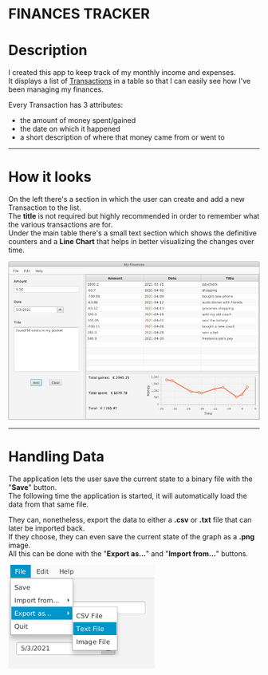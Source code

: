 # FINANCES TRACKER

# Description

I created this app to keep track of my monthly income and expenses.<br>
It displays a list of [Transactions](Transaction.java) in a table so that I can easily see how I've been managing my finances.

Every Transaction has 3 attributes:
+ the amount of money spent/gained
+ the date on which it happened
+ a short description of where that money came from or went to

-----

# How it looks

On the left there's a section in which the user can create and add a new Transaction to the list.<br>
The **title** is not required but highly recommended in order to remember what the various transactions are for.<br>
Under the main table there's a small text section which shows the definitive counters and a **Line Chart** that helps in
better visualizing the changes over time.

![alt text](screenshots/demo.png "App screenshot")

-----

# Handling Data

The application lets the user save the current state to a binary file with the "**Save**" button.<br>
The following time the application is started, it will automatically load the data from that same file.

They can, nonetheless, export the data to either a **.csv** or **.txt** file that can later be imported back.<br>
If they choose, they can even save the current state of the graph as a **.png** image.<br>
All this can be done with the "**Export as...**" and "**Import from...**" buttons.

![alt text](screenshots/demo_export.png "Export data demo")
